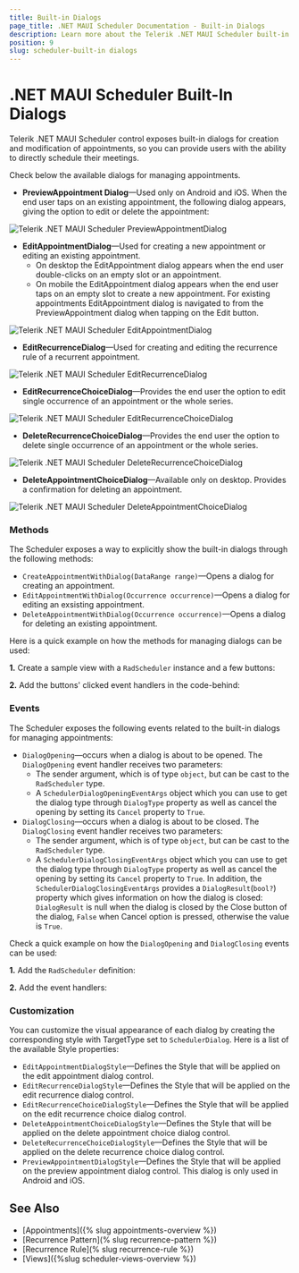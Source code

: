 ```yaml
---
title: Built-in Dialogs
page_title: .NET MAUI Scheduler Documentation - Built-in Dialogs
description: Learn more about the Telerik .NET MAUI Scheduler built-in dialogs for creating, editing and deleting appointments.
position: 9
slug: scheduler-built-in dialogs
---
```


# .NET MAUI Scheduler Built-In Dialogs

Telerik .NET MAUI Scheduler control exposes built-in dialogs for creation and modification of appointments, so you can provide users with the ability to directly schedule their meetings.

Check below the available dialogs for managing appointments.

* **PreviewAppointment Dialog**&mdash;Used only on Android and iOS. When the end user taps on an existing appointment, the following dialog appears, giving the option to edit or delete the appointment:

![Telerik .NET MAUI Scheduler PreviewAppointmentDialog](images/scheduler-dialogs-preview.png)

* **EditAppointmentDialog**&mdash;Used for creating a new appointment or editing an existing appointment. 
    * On desktop the EditAppointment dialog appears when the end user double-clicks on an empty slot or an appointment. 
    * On mobile the EditAppointment dialog  appears when the end user taps on an empty slot to create a new appointment. For existing appointments EditAppointment dialog is navigated to from the PreviewAppointment dialog when tapping on the Edit button.

![Telerik .NET MAUI Scheduler EditAppointmentDialog](images/scheduler-dialogs-editappointment.png)

* **EditRecurrenceDialog**&mdash;Used for creating and editing the recurrence rule of a recurrent appointment.

![Telerik .NET MAUI Scheduler EditRecurrenceDialog](images/scheduler-dialogs-editrecurrence.png)

* **EditRecurrenceChoiceDialog**&mdash;Provides the end user the option to edit single occurrence of an appointment or the whole series.

![Telerik .NET MAUI Scheduler EditRecurrenceChoiceDialog](images/scheduler-dialogs-recurrencechoice.png)

* **DeleteRecurrenceChoiceDialog**&mdash;Provides the end user the option to delete single occurrence of an appointment or the whole series.

![Telerik .NET MAUI Scheduler DeleteRecurrenceChoiceDialog](images/scheduler-dialogs-deleterecurrencechoice.png)

* **DeleteAppointmentChoiceDialog**&mdash;Available only on desktop. Provides a confirmation for deleting an appointment.

![Telerik .NET MAUI Scheduler DeleteAppointmentChoiceDialog](images/scheduler-dialogs-deleteappointmentchoice.png)

### Methods

The Scheduler exposes a way to explicitly show the built-in dialogs through the following methods:

* `CreateAppointmentWithDialog(DataRange range)`&mdash;Opens a dialog for creating an appointment.
* `EditAppointmentWithDialog(Occurrence occurrence)`&mdash;Opens a dialog for editing an exsisting appointment.
* `DeleteAppointmentWithDialog(Occurrence occurrence)`&mdash;Opens a dialog for deleting an existing appointment.

Here is a quick example on how the methods for managing dialogs can be used:

**1.** Create a sample view with a `RadScheduler` instance and a few buttons:

<snippet id='scheduler-dialogs-methods-xaml' />

**2.** Add the buttons' clicked event handlers in the code-behind:

<snippet id='scheduler-dialogs-methods-eventhandlers' />

### Events

The Scheduler exposes the following events related to the built-in dialogs for managing appointments:

* `DialogOpening`&mdash;occurs when a dialog is about to be opened. The `DialogOpening` event handler receives two parameters:
    * The sender argument, which is of type `object`, but can be cast to the `RadScheduler` type.
    * A `SchedulerDialogOpeningEventArgs` object which you can use to get the dialog type through `DialogType` property as well as cancel the opening by setting its `Cancel` property to `True`.
* `DialogClosing`&mdash;occurs when a dialog is about to be closed. The `DialogClosing` event handler receives two parameters:
    * The sender argument, which is of type `object`, but can be cast to the `RadScheduler` type.
    * A `SchedulerDialogClosingEventArgs` object which you can use to get the dialog type through `DialogType` property as well as cancel the opening by setting its `Cancel` property to `True`. In addition, the `SchedulerDialogClosingEventArgs` provides a `DialogResult`(`bool?`) property which gives information on how the dialog is closed: `DialogResult` is null when the dialog is closed by the Close button of the dialog, `False` when Cancel option is pressed, otherwise the value is `True`.

Check a quick example on how the `DialogOpening` and `DialogClosing` events can be used:

**1.** Add the `RadScheduler` definition:

<snippet id='scheduler-dialogs-events-xaml' />

**2.** Add the event handlers:

<snippet id='scheduler-dialogs-events' />

### Customization

You can customize the visual appearance of each dialog by creating the corresponding style with TargetType set to `SchedulerDialog`. Here is a list of the available Style properties:

* `EditAppointmentDialogStyle`&mdash;Defines the Style that will be applied on the edit appointment dialog control.
* `EditRecurrenceDialogStyle`&mdash;Defines the Style that will be applied on the edit recurrence dialog control.
* `EditRecurrenceChoiceDialogStyle`&mdash;Defines the Style that will be applied on the edit recurrence choice dialog control.
* `DeleteAppointmentChoiceDialogStyle`&mdash;Defines the Style that will be applied on the delete appointment choice dialog control.
* `DeleteRecurrenceChoiceDialogStyle`&mdash;Defines the Style that will be applied on the delete recurrence choice dialog control.
* `PreviewAppointmentDialogStyle`&mdash;Defines the Style that will be applied on the preview appointment dialog control. This dialog is only used in Android and iOS. 

## See Also

- [Appointments]({% slug appointments-overview %})
- [Recurrence Pattern](% slug recurrence-pattern %})
- [Recurrence Rule](% slug recurrence-rule %})
- [Views]({%slug scheduler-views-overview %})
